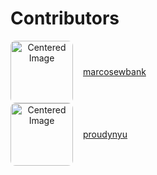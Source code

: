 # Contributors

<div align="center" style="display:flex; align-items: center; justify-content: flex-start; gap: 1rem;">
	  <img src="https://github.com/marcosewbank.png" alt="Centered Image" width="100" style="border-radius: 8px;">
	  <a href="https://github.com/marcosewbank">marcosewbank</a>
</div>

<div align="center" style="display:flex; align-items: center; justify-content: flex-start; gap: 1rem;">
	  <img src="https://github.com/proudynyu.png" alt="Centered Image" width="100" style="border-radius: 8px;">
	  <a href="https://github.com/proudynyu">proudynyu</a>
</div>

